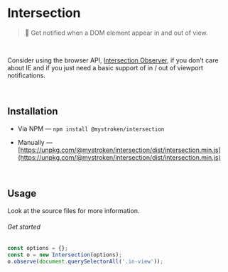 # Intersection

> :eyes: Get notified when a DOM element appear in and out of view.

<br>

Consider using the browser API, [Intersection Observer](https://developer.mozilla.org/en-US/docs/Web/API/Intersection_Observer_API), if you don't care about IE and if you just need a basic support of in / out of viewport notifications.

<br>

## Installation

- Via NPM — ```npm install @mystroken/intersection```

- Manually — [https://unpkg.com/@mystroken/intersection/dist/intersection.min.js](https://unpkg.com/@mystroken/intersection/dist/intersection.min.js)

<br>

## Usage

Look at the source files for more information.

###### Get started

```javascript
const options = {};
const o = new Intersection(options);
o.observe(document.querySelectorAll('.in-view'));
```
